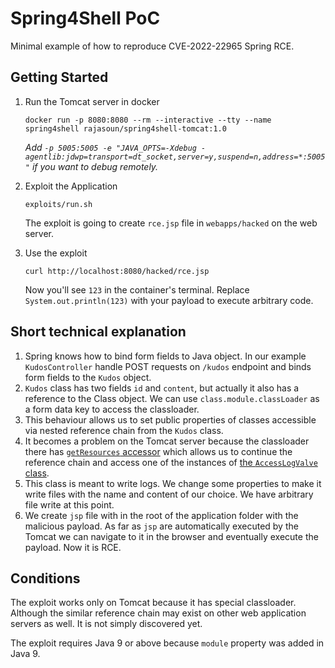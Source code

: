# Spring4Shell PoC

Minimal example of how to reproduce CVE-2022-22965 Spring RCE.

## Getting Started

1. Run the Tomcat server in docker
    ```shell
    docker run -p 8080:8080 --rm --interactive --tty --name spring4shell rajasoun/spring4shell-tomcat:1.0
    ```
    _Add `-p 5005:5005 -e "JAVA_OPTS=-Xdebug -agentlib:jdwp=transport=dt_socket,server=y,suspend=n,address=*:5005"` if you want to debug remotely._

4. Exploit the Application
    ```shell
    exploits/run.sh 
    ```
    The exploit is going to create `rce.jsp` file in  `webapps/hacked` on the web server.

5. Use the exploit
    ```shell
    curl http://localhost:8080/hacked/rce.jsp
    ```
    Now you'll see `123` in the container's terminal. 
    Replace `System.out.println(123)` with your payload to execute arbitrary code.

## Short technical explanation

1. Spring knows how to bind form fields to Java object. In our example `KudosController` handle POST requests on `/kudos` endpoint and binds form fields to the `Kudos` object.
2. `Kudos` class has two fields `id` and `content`, but actually it also has a reference to the Class object. We can use `class.module.classLoader` as a form data key to access the classloader.
3. This behaviour allows us to set public properties of classes accessible via nested reference chain from the `Kudos` class. 
4. It becomes a problem on the Tomcat server because the classloader there has [`getResources` accessor](https://tomcat.apache.org/tomcat-8.0-doc/api/org/apache/catalina/loader/WebappClassLoaderBase.html#getResources()) which allows us to continue the reference chain and access one of the instances of [the `AccessLogValve` class](https://tomcat.apache.org/tomcat-9.0-doc/api/org/apache/catalina/valves/AccessLogValve.html).
5. This class is meant to write logs. We change some properties to make it write files with the name and content of our choice. We have arbitrary file write at this point.
6. We create `jsp` file with in the root of the application folder with the malicious payload. As far as `jsp` are automatically executed by the Tomcat we can navigate to it in the browser and eventually execute the payload. Now it is RCE.

## Conditions

The exploit works only on Tomcat because it has special classloader. Although the similar reference chain may exist on other web application servers as well. It is not simply discovered yet.

The exploit requires Java 9 or above because `module` property was added in Java 9.

